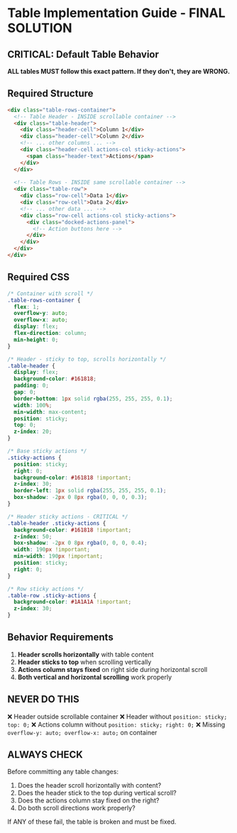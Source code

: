 # Table Implementation Guide - FINAL SOLUTION

## CRITICAL: Default Table Behavior

**ALL tables MUST follow this exact pattern. If they don't, they are WRONG.**

## Required Structure

```html
<div class="table-rows-container">
  <!-- Table Header - INSIDE scrollable container -->
  <div class="table-header">
    <div class="header-cell">Column 1</div>
    <div class="header-cell">Column 2</div>
    <!-- ... other columns ... -->
    <div class="header-cell actions-col sticky-actions">
      <span class="header-text">Actions</span>
    </div>
  </div>
  
  <!-- Table Rows - INSIDE same scrollable container -->
  <div class="table-row">
    <div class="row-cell">Data 1</div>
    <div class="row-cell">Data 2</div>
    <!-- ... other data ... -->
    <div class="row-cell actions-col sticky-actions">
      <div class="docked-actions-panel">
        <!-- Action buttons here -->
      </div>
    </div>
  </div>
</div>
```

## Required CSS

```css
/* Container with scroll */
.table-rows-container {
  flex: 1;
  overflow-y: auto;
  overflow-x: auto;
  display: flex;
  flex-direction: column;
  min-height: 0;
}

/* Header - sticky to top, scrolls horizontally */
.table-header {
  display: flex;
  background-color: #161818;
  padding: 0;
  gap: 0;
  border-bottom: 1px solid rgba(255, 255, 255, 0.1);
  width: 100%;
  min-width: max-content;
  position: sticky;
  top: 0;
  z-index: 20;
}

/* Base sticky actions */
.sticky-actions {
  position: sticky;
  right: 0;
  background-color: #161818 !important;
  z-index: 30;
  border-left: 1px solid rgba(255, 255, 255, 0.1);
  box-shadow: -2px 0 8px rgba(0, 0, 0, 0.3);
}

/* Header sticky actions - CRITICAL */
.table-header .sticky-actions {
  background-color: #161818 !important;
  z-index: 50;
  box-shadow: -2px 0 8px rgba(0, 0, 0, 0.4);
  width: 190px !important;
  min-width: 190px !important;
  position: sticky;
  right: 0;
}

/* Row sticky actions */
.table-row .sticky-actions {
  background-color: #1A1A1A !important;
  z-index: 30;
}
```

## Behavior Requirements

1. **Header scrolls horizontally** with table content
2. **Header sticks to top** when scrolling vertically
3. **Actions column stays fixed** on right side during horizontal scroll
4. **Both vertical and horizontal scrolling** work properly

## NEVER DO THIS

❌ Header outside scrollable container
❌ Header without `position: sticky; top: 0;`
❌ Actions column without `position: sticky; right: 0;`
❌ Missing `overflow-y: auto; overflow-x: auto;` on container

## ALWAYS CHECK

Before committing any table changes:
1. Does the header scroll horizontally with content?
2. Does the header stick to the top during vertical scroll?
3. Does the actions column stay fixed on the right?
4. Do both scroll directions work properly?

If ANY of these fail, the table is broken and must be fixed.
